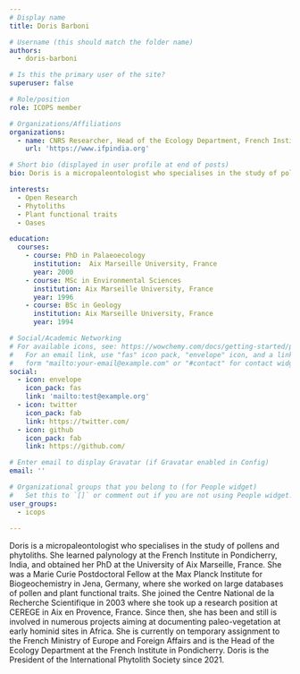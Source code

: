 ```yaml
---
# Display name
title: Doris Barboni

# Username (this should match the folder name)
authors:
  - doris-barboni

# Is this the primary user of the site?
superuser: false

# Role/position
role: ICOPS member

# Organizations/Affiliations
organizations:
  - name: CNRS Researcher, Head of the Ecology Department, French Institute of Pondicherry, Pondicherry, India
    url: 'https://www.ifpindia.org'

# Short bio (displayed in user profile at end of posts)
bio: Doris is a micropaleontologist who specialises in the study of pollens and phytoliths.

interests:
  - Open Research
  - Phytoliths
  - Plant functional traits
  - Oases

education:
  courses:
    - course: PhD in Palaeoecology
      institution:  Aix Marseille University, France
      year: 2000
    - course: MSc in Environmental Sciences 
      institution: Aix Marseille University, France
      year: 1996
    - course: BSc in Geology
      institution: Aix Marseille University, France
      year: 1994

# Social/Academic Networking
# For available icons, see: https://wowchemy.com/docs/getting-started/page-builder/#icons
#   For an email link, use "fas" icon pack, "envelope" icon, and a link in the
#   form "mailto:your-email@example.com" or "#contact" for contact widget.
social:
  - icon: envelope
    icon_pack: fas
    link: 'mailto:test@example.org'
  - icon: twitter
    icon_pack: fab
    link: https://twitter.com/
  - icon: github
    icon_pack: fab
    link: https://github.com/

# Enter email to display Gravatar (if Gravatar enabled in Config)
email: ''

# Organizational groups that you belong to (for People widget)
#   Set this to `[]` or comment out if you are not using People widget.
user_groups:
  - icops
  
---
```


Doris is a micropaleontologist who specialises in the study of pollens and phytoliths. She learned palynology at the French Institute in Pondicherry, India, and obtained her PhD at the University of Aix Marseille, France. She was a Marie Curie Postdoctoral Fellow at the Max Planck Institute for Biogeochemistry in Jena, Germany, where she worked on large databases of pollen and plant functional traits. She joined the Centre National de la Recherche Scientifique in 2003 where she took up a research position at CEREGE in Aix en Provence, France. Since then, she has been and still is involved in numerous projects aiming at documenting paleo-vegetation at early hominid sites in Africa. She is currently on temporary assignment to the French Ministry of Europe and Foreign Affairs and is the Head of the Ecology Department at the French Institute in Pondicherry. Doris is the President of the International Phytolith Society since 2021.


